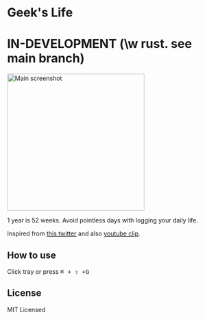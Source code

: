 # Geek's Life

# **IN-DEVELOPMENT** (\w rust. see main branch)

<img alt="Main screenshot" width="320" src="https://user-images.githubusercontent.com/13250888/89126557-60a0a800-d521-11ea-95e9-80a78a186586.png" />

1 year is 52 weeks. Avoid pointless days with logging your daily life.

Inspired from [this twitter](https://twitter.com/John_Grib/status/1282167911101030400?s=20) and also [youtube clip](https://youtu.be/arj7oStGLkU).

## How to use

Click tray or press <kbd>⌘ + ⇧ +G</kbd>

## License
MIT Licensed

